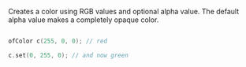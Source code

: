 Creates a color using RGB values and optional alpha value. The default alpha value makes a completely opaque color.



```cpp

ofColor c(255, 0, 0); // red

c.set(0, 255, 0); // and now green

```
